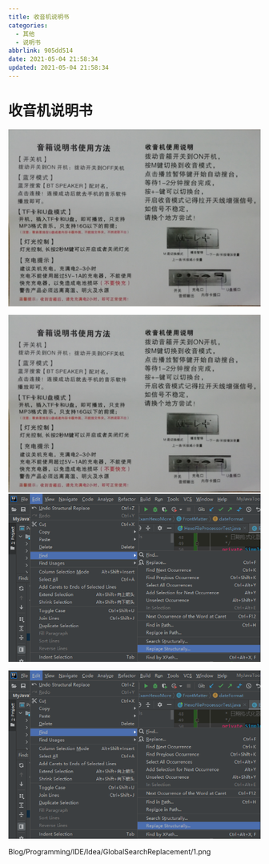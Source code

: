 ```yaml
---
title: 收音机说明书
categories:
  - 其他
  - 说明书
abbrlink: 905dd514
date: 2021-05-04 21:58:34
updated: 2021-05-04 21:58:34
---
```

<!-- Blog/Other/ProductManual/radio/ -->
# 收音机说明书
<!-- ![](https://raw.githubusercontent.com/lanlan2017/images/master/Blog/Other/ProductManual/radio/收音机说明书.jpg) -->
![说明书](https://raw.githubusercontent.com/lanlan2017/images/master/Blog/Other/ProductManual/radio/1.jpg)


![说明书](https://raw.githubusercontent.com/lanlan2017/images/master/Blog/Other/ProductManual/radio/1.jpg)
![说明书](https://raw.githubusercontent.com/lanlan2017/images/master/Blog/Programming/IDE/Idea/GlobalSearchReplacement/1.png)

![这里有一张图片](https://github.com/lanlan2017/images/blob/e36bde485d54694716ffe3d4318dbd97f90f1113/Blog/Programming/IDE/Idea/GlobalSearchReplacement/1.png)

Blog/Programming/IDE/Idea/GlobalSearchReplacement/1.png